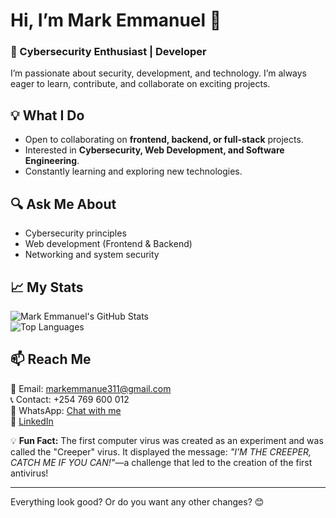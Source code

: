 # Hi, I’m Mark Emmanuel 👋  
### 🚀 Cybersecurity Enthusiast | Developer  

I’m passionate about security, development, and technology. I’m always eager to learn, contribute, and collaborate on exciting projects.  

## 💡 What I Do  
- Open to collaborating on **frontend, backend, or full-stack** projects.  
- Interested in **Cybersecurity, Web Development, and Software Engineering**.  
- Constantly learning and exploring new technologies.  

## 🔍 Ask Me About  
- Cybersecurity principles  
- Web development (Frontend & Backend)  
- Networking and system security  

## 📈 My Stats  
![Mark Emmanuel's GitHub Stats](https://github-readme-stats.vercel.app/api?username=Mark-Emmanuel311&show_icons=true&theme=radical)  
![Top Languages](https://github-readme-stats.vercel.app/api/top-langs/?username=Mark-Emmanuel311&layout=compact&theme=radical)  

## 📫 Reach Me  
📧 Email: markemmanue311@gmail.com  
📞 Contact: +254 769 600 012  
💬 WhatsApp: [Chat with me](https://wa.me/254769600012)  
🔗 [LinkedIn](https://www.linkedin.com/in/mark-emmanuel-81bb65335)  

💡 **Fun Fact:** The first computer virus was created as an experiment and was called the "Creeper" virus. It displayed the message: *"I’M THE CREEPER, CATCH ME IF YOU CAN!"*—a challenge that led to the creation of the first antivirus!  

---

Everything look good? Or do you want any other changes? 😊
